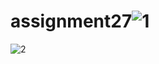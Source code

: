 # assignment27![1](https://user-images.githubusercontent.com/88148144/146918986-7c2589ce-58d4-4120-b6bc-446eb0e7e192.png)
![2](https://user-images.githubusercontent.com/88148144/146918990-309f9a61-08a3-4b7e-bc99-7bc76dc33508.png)
